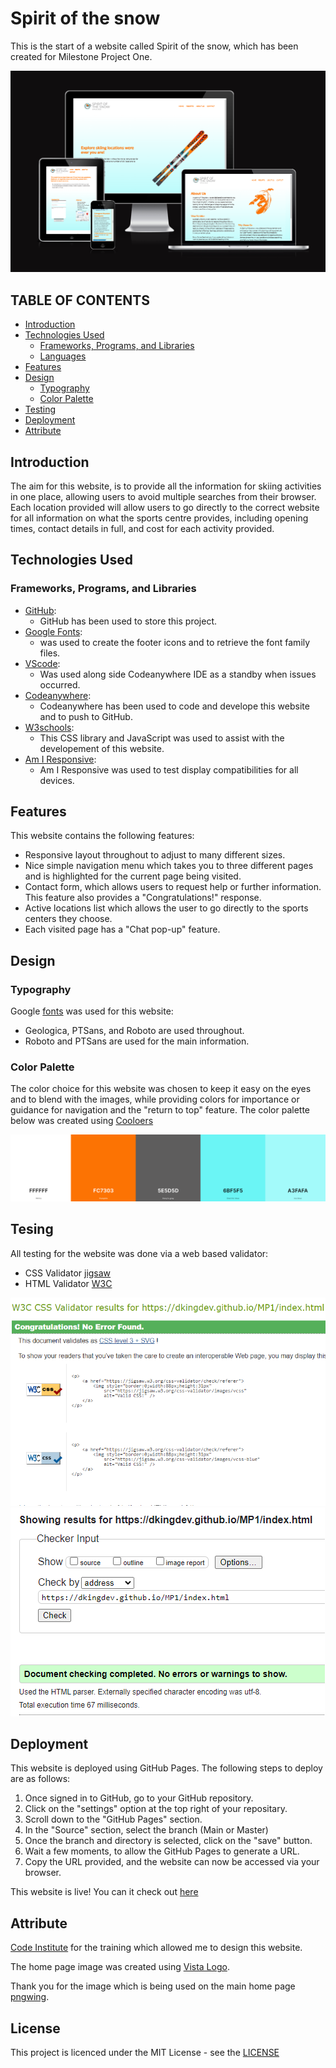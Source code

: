 # **Spirit of the snow**

This is the start of a website called Spirit of the snow, which has been created for Milestone Project One.

![Responsive Design](assets/images/responsive.png)

## TABLE OF CONTENTS
* [Introduction](#Introduction)
* [Technologies Used](#Technologies-used)
  * [Frameworks, Programs, and Libraries](#Frameworks-Programs,--Libraries)
  * [Languages](#Languages)
* [Features](#Features)
* [Design](#Design)
  * [Typography](#Typography)
  * [Color Palette](#Color-Palette)
* [Testing](#Testing)
* [Deployment](#Deployment)
* [Attribute](#Attribute)

## Introduction

The aim for this website, is to provide all the information for skiing activities in one place, allowing users to avoid multiple searches from their browser. Each location provided will allow users to go directly to the correct website for all information on what the sports centre provides, including opening times, contact details in full, and cost for each activity provided.

## Technologies Used

### Frameworks, Programs, and Libraries

 - [GitHub](https://github.com):
    - GitHub has been used to store this project.
 - [Google Fonts](https://fonts.google.com): 
    - was used to create the footer icons and to retrieve the font family files.
 - [VScode](https://code.visualstudio.com):
    - Was used along side Codeanywhere IDE as a standby when issues occurred.
 - [Codeanywhere](https://codeanywhere.com/):
    - Codeanywhere has been used to code and develope this website and to push to GitHub.
 - [W3schools](https://www.w3schools.com):
    - This CSS library and JavaScript was used to assist with the developement of this website.
 - [Am I Responsive](https://ui.dev/amiresponsive):
    - Am I Responsive was used to test display compatibilities for all devices.

## Features

This website contains the following features:

- Responsive layout throughout to adjust to many different sizes.
- Nice simple navigation menu which takes you to three different pages and is highlighted for the current page being visited.
- Contact form, which allows users to request help or further information. This feature also provides a "Congratulations!" response.
- Active locations list which allows the user to go directly to the sports centers they choose.
- Each visited page has a "Chat pop-up" feature.

## Design

### Typography

Google [fonts](assets/fonts)  was used for this website:
- Geologica, PTSans, and Roboto are used throughout.
- Roboto and PTSans are used for the main information.

### Color Palette

The color choice for this website was chosen to keep it easy on the eyes and to blend with the images, while providing colors for importance or guidance for navigation and the "return to top" feature.
The color palette below was created using [Cooloers](https://coolors.co)

![My color palette](assets/images/colourpalette.png)

## Tesing

All testing for the website was done via a web based validator:
- CSS Validator [jigsaw](https://jigsaw.w3.org/css-validator/) 
- HTML Validator [W3C](https://validator.w3.org)

![Validation](assets/images/css-valid.png)
![Validation](assets/images/html-valid.png)

## Deployment

This website is deployed using GitHub Pages. The following steps to deploy are as follows:
  1. Once signed in to GitHub, go to your GitHub repository.
  2. Click on the "settings" option at the top right of your repositary.
  3. Scroll down to the "GitHub Pages" section.
  4. In the "Source" section, select the branch (Main or Master)
  5. Once the branch and directory is selected, click on the "save" button.
  6. Wait a few moments, to allow the GitHub Pages to generate a URL.
  7. Copy the URL provided, and the website can now be accessed via your browser.

This website is live! You can it check out [here](https://dkingdev.github.io/MP1/)

## Attribute
[Code Institute](https://codeinstitute.net/) for the training which allowed me to design this website.

The home page image was created using  [Vista Logo](https://www.vistaprint.co.uk/logomaker).

Thank you for the image which is being used on the main home page [pngwing](https://www.pngwing.com/en/free-png-snrvq).

## License
This project is licenced under the MIT License - see the [LICENSE](LICENSE)


